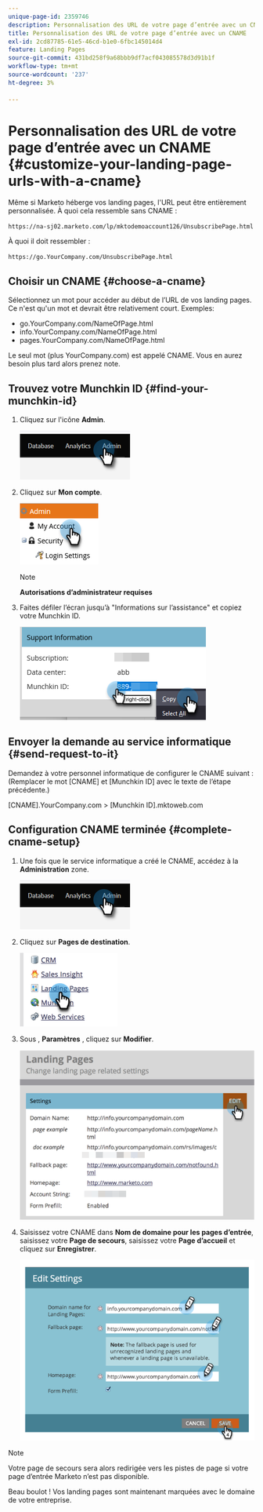 ```yaml
---
unique-page-id: 2359746
description: Personnalisation des URL de votre page d’entrée avec un CNAME - Documents Marketo - Documentation du produit
title: Personnalisation des URL de votre page d’entrée avec un CNAME
exl-id: 2cd87785-61e5-46cd-b1e0-6fbc145014d4
feature: Landing Pages
source-git-commit: 431bd258f9a68bbb9df7acf043085578d3d91b1f
workflow-type: tm+mt
source-wordcount: '237'
ht-degree: 3%

---
```


# Personnalisation des URL de votre page d’entrée avec un CNAME {#customize-your-landing-page-urls-with-a-cname}

Même si Marketo héberge vos landing pages, l&#39;URL peut être entièrement personnalisée. À quoi cela ressemble sans CNAME :

`https://na-sj02.marketo.com/lp/mktodemoaccount126/UnsubscribePage.html`

À quoi il doit ressembler :

`https://go.YourCompany.com/UnsubscribePage.html`

## Choisir un CNAME {#choose-a-cname}

Sélectionnez un mot pour accéder au début de l’URL de vos landing pages. Ce n&#39;est qu&#39;un mot et devrait être relativement court. Exemples:

* go.YourCompany.com/NameOfPage.html
* info.YourCompany.com/NameOfPage.html
* pages.YourCompany.com/NameOfPage.html

Le seul mot (plus YourCompany.com) est appelé CNAME. Vous en aurez besoin plus tard alors prenez note.

## Trouvez votre Munchkin ID {#find-your-munchkin-id}

1. Cliquez sur l&#39;icône **Admin**.

   ![](assets/customize-your-landing-page-urls-with-a-cname-1.png)

1. Cliquez sur **Mon compte**.

   ![](assets/customize-your-landing-page-urls-with-a-cname-2.png)

   >[!NOTE]
   >
   >**Autorisations d’administrateur requises**

1. Faites défiler l’écran jusqu’à &quot;Informations sur l’assistance&quot; et copiez votre Munchkin ID.

   ![](assets/customize-your-landing-page-urls-with-a-cname-3.png)

## Envoyer la demande au service informatique {#send-request-to-it}

Demandez à votre personnel informatique de configurer le CNAME suivant : (Remplacer le mot [CNAME] et [Munchkin ID] avec le texte de l’étape précédente.)

[CNAME].YourCompany.com > [Munchkin ID].mktoweb.com

## Configuration CNAME terminée {#complete-cname-setup}

1. Une fois que le service informatique a créé le CNAME, accédez à la **Administration** zone.

   ![](assets/customize-your-landing-page-urls-with-a-cname-4.png)

1. Cliquez sur **Pages de destination**.

   ![](assets/customize-your-landing-page-urls-with-a-cname-5.png)

1. Sous , **Paramètres** , cliquez sur **Modifier**.

   ![](assets/customize-your-landing-page-urls-with-a-cname-6.png)

1. Saisissez votre CNAME dans **Nom de domaine pour les pages d’entrée**, saisissez votre **Page de secours**, saisissez votre **Page d’accueil** et cliquez sur **Enregistrer**.

   ![](assets/customize-your-landing-page-urls-with-a-cname-7.png)

>[!NOTE]
>
>Votre page de secours sera alors redirigée vers les pistes de page si votre page d’entrée Marketo n’est pas disponible.

Beau boulot ! Vos landing pages sont maintenant marquées avec le domaine de votre entreprise.
